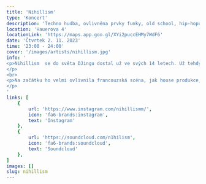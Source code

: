 ```yaml
---
title: 'Nihillism'
type: 'Koncert'
description: 'Techno hudba, ovlivněna prvky funky, old school, hip-hopu, breakbeatu až po Y2Kcore'
location: 'Hauerova 4'
locationLink: 'https://maps.app.goo.gl/XYi2puccEHMy7WdF6'
date: 'Čtvrtek 2. 11. 2023'
time: '23:00 - 24:00'
cover: '/images/artists/nihillism.jpg'
info: '
<p>Nihillism  se do světa DJingu dostal už ve svých 14 letech. Už tehdy si poprvé stáhl Virtual DJ a začal se učit. Nyní mu je 22 let a snaží se předvádět, co umí.
</p>
<br>
<p>Na začátku ho velmi ovlivnila francouzská scéna, jak house produkce, tak i techno/electro. Poslední dobou se spíše věnuje hraní techno hudby, která je ovlivněna prvky funky, old school, hip-hopu, breakbeatu až po Y2Kcore.
</p>
'
links: [
    {
        url: 'https://www.instagram.com/nihillismm/',
        icon: 'fa6-brands:instagram',
        text: 'Instagram'
    },
    {
        url: 'https://soundcloud.com/n1hilism',
        icon: 'fa6-brands:soundcloud',
        text: 'Soundcloud'
    },
]
images: []
slug: nihillism
---
```


